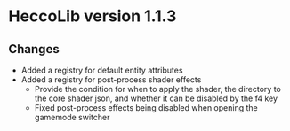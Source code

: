 # HeccoLib version 1.1.3

## Changes
- Added a registry for default entity attributes
- Added a registry for post-process shader effects
  - Provide the condition for when to apply the shader, the directory to the core shader json, and whether it can be disabled by the f4 key
  - Fixed post-process effects being disabled when opening the gamemode switcher